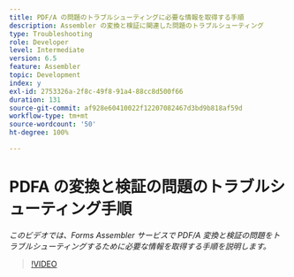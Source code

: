 ```yaml
---
title: PDF/A の問題のトラブルシューティングに必要な情報を取得する手順
description: Assembler の変換と検証に関連した問題のトラブルシューティング
type: Troubleshooting
role: Developer
level: Intermediate
version: 6.5
feature: Assembler
topic: Development
index: y
exl-id: 2753326a-2f8c-49f8-91a4-88cc8d500f66
duration: 131
source-git-commit: af928e60410022f12207082467d3bd9b818af59d
workflow-type: tm+mt
source-wordcount: '50'
ht-degree: 100%

---
```


# PDFA の変換と検証の問題のトラブルシューティング手順

*このビデオでは、Forms Assembler サービスで PDF/A 変換と検証の問題をトラブルシューティングするために必要な情報を取得する手順を説明します。*

>[!VIDEO](https://video.tv.adobe.com/v/335518?quality=12&learn=on)
